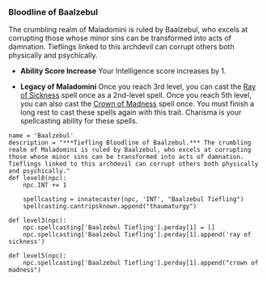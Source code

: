 ### Bloodline of Baalzebul
The crumbling realm of Maladomini is ruled by Baalzebul, who excels at corrupting those whose minor sins can be transformed into acts of damnation. Tieflings linked to this archdevil can corrupt others both physically and psychically.

* **Ability Score Increase** Your Intelligence score increases by 1.

* **Legacy of Maladomini** Once you reach 3rd level, you can cast the [Ray of Sickness](https://www.dndbeyond.com/spells/ray-of-sickness) spell once as a 2nd-level spell. Once you reach 5th level, you can also cast the [Crown of Madness](https://www.dndbeyond.com/spells/crown-of-madness) spell once. You must finish a long rest to cast these spells again with this trait. Charisma is your spellcasting ability for these spells.


```
name = 'Baalzebul'
description = "***Tiefling Bloodline of Baalzebul.*** The crumbling realm of Maladomini is ruled by Baalzebul, who excels at corrupting those whose minor sins can be transformed into acts of damnation. Tieflings linked to this archdevil can corrupt others both physically and psychically."
def level0(npc):
    npc.INT += 1

    spellcasting = innatecaster(npc, 'INT', "Baalzebul Tiefling")
    spellcasting.cantripsknown.append("thaumaturgy")

def level3(npc):
    npc.spellcasting['Baalzebul Tiefling'].perday[1] = []
    npc.spellcasting['Baalzebul Tiefling'].perday[1].append('ray of sickness')

def level5(npc):
    npc.spellcasting['Baalzebul Tiefling'].perday[1].append("crown of madness")
```
